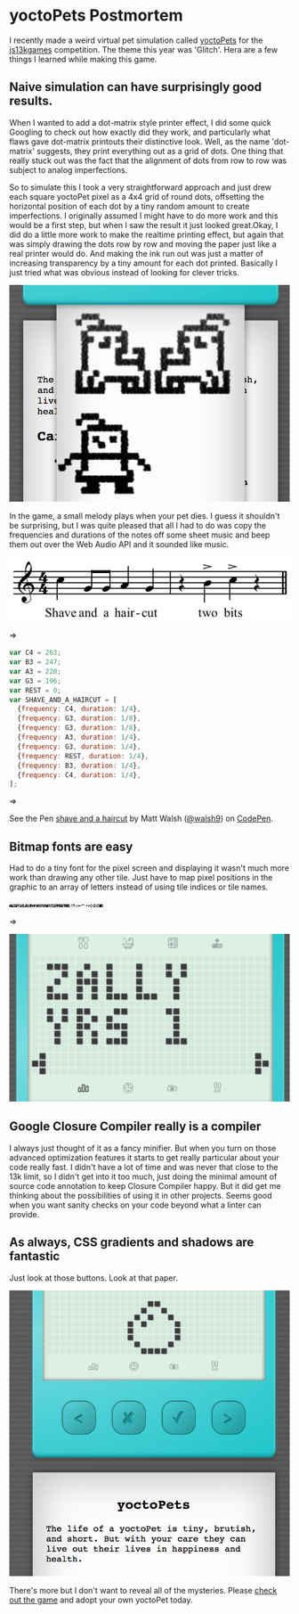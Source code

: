# yoctoPets Postmortem

I recently made a weird virtual pet simulation called [yoctoPets](http://js13kgames.com/entries/yoctopets) for the [js13kgames](http://2016.js13kgames.com/) competition. The theme this year was 'Glitch'. Hera are a few things I learned while making this game.

## Naive simulation can have surprisingly good results.
When I wanted to add a dot-matrix style printer effect, I did some quick Googling to check out how exactly did they work, and particularly what flaws gave dot-matrix printouts their distinctive look. Well, as the name 'dot-matrix' suggests, they print everything out as a grid of dots. One thing that really stuck out was the fact that the alignment of dots from row to row was subject to analog imperfections.

So to simulate this I took a very straightforward approach and just drew each square yoctoPet pixel as a 4x4 grid of round dots, offsetting the horizontal position of each dot by a tiny random amount to create imperfections. I originally assumed I might have to do more work and this would be a first step, but when I saw the result it just looked great.Okay, I did do a little more work to make the realtime printing effect, but again that was simply drawing the dots row by row and moving the paper just like a real printer would do. And making the ink run out was just a matter of increasing transparency by a tiny amount for each dot printed. Basically I just tried what was obvious instead of looking for clever tricks.

![screenshot of printer results](i/yoctopets_printer.png)

In the game, a small melody plays when your pet dies. I guess it shouldn't be surprising, but I was quite pleased that all I had to do was copy the frequencies and durations of the notes off some sheet music and beep them out over the Web Audio API and it sounded like music.

![sheet music for 'shave and a haircut'](i/Shave_and_a_Haircut_in_C.png)

=> 

```javascript
var C4 = 263;
var B3 = 247;
var A3 = 220;
var G3 = 196;
var REST = 0;
var SHAVE_AND_A_HAIRCUT = [
  {frequency: C4, duration: 1/4},
  {frequency: G3, duration: 1/8},
  {frequency: G3, duration: 1/8},
  {frequency: A3, duration: 1/4},
  {frequency: G3, duration: 1/4},
  {frequency: REST, duration: 1/4},
  {frequency: B3, duration: 1/4},
  {frequency: C4, duration: 1/4},
];
```

=>

<p data-height="196" data-theme-id="0" data-slug-hash="KgrYwB" data-default-tab="js,result" data-user="walsh9" data-embed-version="2" class="codepen">See the Pen <a href="http://codepen.io/walsh9/pen/KgrYwB/">shave and a haircut</a> by Matt Walsh (<a href="http://codepen.io/walsh9">@walsh9</a>) on <a href="http://codepen.io">CodePen</a>.</p>
<script async src="//assets.codepen.io/assets/embed/ei.js"></script>

## Bitmap fonts are easy
Had to do a tiny font for the pixel screen and displaying it wasn't much more work than drawing any other tile. Just have to map pixel positions in the graphic to an array of letters instead of using tile indices or tile names.

![yoctopets pixel font](i/yoctopets_font.png)

=>

![screenshot of font in action](i/yoctopets_text.png)

## Google Closure Compiler really is a compiler

I always just thought of it as a fancy minifier.  But when you turn on those advanced optimization features it starts to get really particular about your code really fast.  I didn't have a lot of time and was never that close to the 13k limit, so I didn't get into it too much, just doing the minimal amount of source code annotation to keep Closure Compiler happy.  But it did get me thinking about the possibilities of using it in other projects. Seems good when you want sanity checks on your code beyond what a linter can provide.

## As always, CSS gradients and shadows are fantastic
Just look at those buttons. Look at that paper.

![screenshot showing off shiny case and crisp paper](i/yoctopets_paper.png)

There's more but I don't want to reveal all of the mysteries. Please [check out the game](http://js13kgames.com/entries/yoctopets) and adopt your own yoctoPet today.
